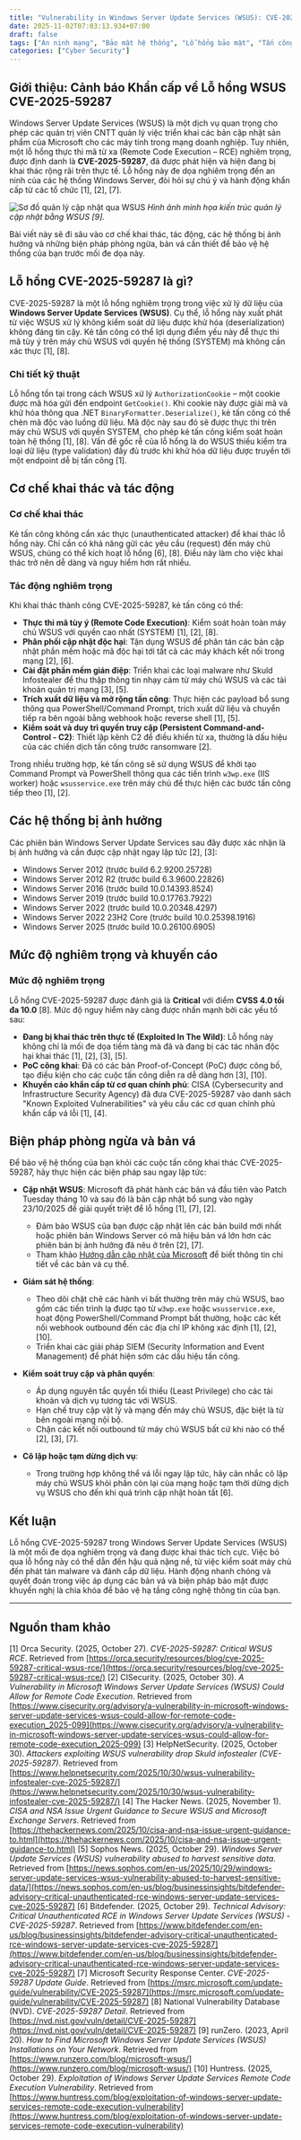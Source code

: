 ```yaml
---
title: "Vulnerability in Windows Server Update Services (WSUS): CVE-2025-59287"
date: 2025-11-02T07:03:13.934+07:00
draft: false
tags: ["An ninh mạng", "Bảo mật hệ thống", "Lỗ hổng bảo mật", "Tấn công mạng", "Phòng thủ mạng", "Giám sát bảo mật", "SIEM", "Malware", "Threat Intelligence", "WSUS", "CVE-2025-59287", "RCE", "Windows Server"]
categories: ["Cyber Security"]
---
```


## Giới thiệu: Cảnh báo Khẩn cấp về Lỗ hổng WSUS CVE-2025-59287

Windows Server Update Services (WSUS) là một dịch vụ quan trọng cho phép các quản trị viên CNTT quản lý việc triển khai các bản cập nhật sản phẩm của Microsoft cho các máy tính trong mạng doanh nghiệp. Tuy nhiên, một lỗ hổng thực thi mã từ xa (Remote Code Execution – RCE) nghiêm trọng, được định danh là **CVE-2025-59287**, đã được phát hiện và hiện đang bị khai thác rộng rãi trên thực tế. Lỗ hổng này đe dọa nghiêm trọng đến an ninh của các hệ thống Windows Server, đòi hỏi sự chú ý và hành động khẩn cấp từ các tổ chức [1], [2], [7].

![Sơ đồ quản lý cập nhật qua WSUS](how-to-find-microsoft-windows-server-update-services-wsus-installations-on-your-network.webp)
*Hình ảnh minh họa kiến trúc quản lý cập nhật bằng WSUS [9].*

Bài viết này sẽ đi sâu vào cơ chế khai thác, tác động, các hệ thống bị ảnh hưởng và những biện pháp phòng ngừa, bản vá cần thiết để bảo vệ hệ thống của bạn trước mối đe dọa này.

## Lỗ hổng CVE-2025-59287 là gì?

CVE-2025-59287 là một lỗ hổng nghiêm trọng trong việc xử lý dữ liệu của **Windows Server Update Services (WSUS)**. Cụ thể, lỗ hổng này xuất phát từ việc WSUS xử lý không kiểm soát dữ liệu được khử hóa (deserialization) không đáng tin cậy. Kẻ tấn công có thể lợi dụng điểm yếu này để thực thi mã tùy ý trên máy chủ WSUS với quyền hệ thống (SYSTEM) mà không cần xác thực [1], [8].

### Chi tiết kỹ thuật

Lỗ hổng tồn tại trong cách WSUS xử lý `AuthorizationCookie` – một cookie được mã hóa gửi đến endpoint `GetCookie()`. Khi cookie này được giải mã và khử hóa thông qua .NET `BinaryFormatter.Deserialize()`, kẻ tấn công có thể chèn mã độc vào luồng dữ liệu. Mã độc này sau đó sẽ được thực thi trên máy chủ WSUS với quyền SYSTEM, cho phép kẻ tấn công kiểm soát hoàn toàn hệ thống [1], [8]. Vấn đề gốc rễ của lỗ hổng là do WSUS thiếu kiểm tra loại dữ liệu (type validation) đầy đủ trước khi khử hóa dữ liệu được truyền tới một endpoint dễ bị tấn công [1].

## Cơ chế khai thác và tác động

### Cơ chế khai thác

Kẻ tấn công không cần xác thực (unauthenticated attacker) để khai thác lỗ hổng này. Chỉ cần có khả năng gửi các yêu cầu (request) đến máy chủ WSUS, chúng có thể kích hoạt lỗ hổng [6], [8]. Điều này làm cho việc khai thác trở nên dễ dàng và nguy hiểm hơn rất nhiều.

### Tác động nghiêm trọng

Khi khai thác thành công CVE-2025-59287, kẻ tấn công có thể:
*   **Thực thi mã tùy ý (Remote Code Execution)**: Kiểm soát hoàn toàn máy chủ WSUS với quyền cao nhất (SYSTEM) [1], [2], [8].
*   **Phân phối cập nhật độc hại**: Tận dụng WSUS để phân tán các bản cập nhật phần mềm hoặc mã độc hại tới tất cả các máy khách kết nối trong mạng [2], [6].
*   **Cài đặt phần mềm gián điệp**: Triển khai các loại malware như Skuld Infostealer để thu thập thông tin nhạy cảm từ máy chủ WSUS và các tài khoản quản trị mạng [3], [5].
*   **Trích xuất dữ liệu và mở rộng tấn công**: Thực hiện các payload bổ sung thông qua PowerShell/Command Prompt, trích xuất dữ liệu và chuyển tiếp ra bên ngoài bằng webhook hoặc reverse shell [1], [5].
*   **Kiểm soát và duy trì quyền truy cập (Persistent Command-and-Control - C2)**: Thiết lập kênh C2 để điều khiển từ xa, thường là dấu hiệu của các chiến dịch tấn công trước ransomware [2].

Trong nhiều trường hợp, kẻ tấn công sẽ sử dụng WSUS để khởi tạo Command Prompt và PowerShell thông qua các tiến trình `w3wp.exe` (IIS worker) hoặc `wsusservice.exe` trên máy chủ để thực hiện các bước tấn công tiếp theo [1], [2].

## Các hệ thống bị ảnh hưởng

Các phiên bản Windows Server Update Services sau đây được xác nhận là bị ảnh hưởng và cần được cập nhật ngay lập tức [2], [3]:
*   Windows Server 2012 (trước build 6.2.9200.25728)
*   Windows Server 2012 R2 (trước build 6.3.9600.22826)
*   Windows Server 2016 (trước build 10.0.14393.8524)
*   Windows Server 2019 (trước build 10.0.17763.7922)
*   Windows Server 2022 (trước build 10.0.20348.4297)
*   Windows Server 2022 23H2 Core (trước build 10.0.25398.1916)
*   Windows Server 2025 (trước build 10.0.26100.6905)

## Mức độ nghiêm trọng và khuyến cáo

### Mức độ nghiêm trọng

Lỗ hổng CVE-2025-59287 được đánh giá là **Critical** với điểm **CVSS 4.0 tối đa 10.0** [8]. Mức độ nguy hiểm này càng được nhấn mạnh bởi các yếu tố sau:
*   **Đang bị khai thác trên thực tế (Exploited In The Wild)**: Lỗ hổng này không chỉ là mối đe dọa tiềm tàng mà đã và đang bị các tác nhân độc hại khai thác [1], [2], [3], [5].
*   **PoC công khai**: Đã có các bản Proof-of-Concept (PoC) được công bố, tạo điều kiện cho các cuộc tấn công diễn ra dễ dàng hơn [3], [10].
*   **Khuyến cáo khẩn cấp từ cơ quan chính phủ**: CISA (Cybersecurity and Infrastructure Security Agency) đã đưa CVE-2025-59287 vào danh sách "Known Exploited Vulnerabilities" và yêu cầu các cơ quan chính phủ khẩn cấp vá lỗi [1], [4].

## Biện pháp phòng ngừa và bản vá

Để bảo vệ hệ thống của bạn khỏi các cuộc tấn công khai thác CVE-2025-59287, hãy thực hiện các biện pháp sau ngay lập tức:

*   **Cập nhật WSUS**: Microsoft đã phát hành các bản vá đầu tiên vào Patch Tuesday tháng 10 và sau đó là bản cập nhật bổ sung vào ngày 23/10/2025 để giải quyết triệt để lỗ hổng [1], [7], [2].
    *   Đảm bảo WSUS của bạn được cập nhật lên các bản build mới nhất hoặc phiên bản Windows Server có mã hiệu bản vá lớn hơn các phiên bản bị ảnh hưởng đã nêu ở trên [2], [7].
    *   Tham khảo [Hướng dẫn cập nhật của Microsoft](https://msrc.microsoft.com/update-guide/vulnerability/CVE-2025-59287) để biết thông tin chi tiết về các bản vá cụ thể.

*   **Giám sát hệ thống**:
    *   Theo dõi chặt chẽ các hành vi bất thường trên máy chủ WSUS, bao gồm các tiến trình lạ được tạo từ `w3wp.exe` hoặc `wsusservice.exe`, hoạt động PowerShell/Command Prompt bất thường, hoặc các kết nối webhook outbound đến các địa chỉ IP không xác định [1], [2], [10].
    *   Triển khai các giải pháp SIEM (Security Information and Event Management) để phát hiện sớm các dấu hiệu tấn công.

*   **Kiểm soát truy cập và phân quyền**:
    *   Áp dụng nguyên tắc quyền tối thiểu (Least Privilege) cho các tài khoản và dịch vụ tương tác với WSUS.
    *   Hạn chế truy cập vật lý và mạng đến máy chủ WSUS, đặc biệt là từ bên ngoài mạng nội bộ.
    *   Chặn các kết nối outbound từ máy chủ WSUS bất cứ khi nào có thể [2], [3], [7].

*   **Cô lập hoặc tạm dừng dịch vụ**:
    *   Trong trường hợp không thể vá lỗi ngay lập tức, hãy cân nhắc cô lập máy chủ WSUS khỏi phần còn lại của mạng hoặc tạm thời dừng dịch vụ WSUS cho đến khi quá trình cập nhật hoàn tất [6].

## Kết luận

Lỗ hổng CVE-2025-59287 trong Windows Server Update Services (WSUS) là một mối đe dọa nghiêm trọng và đang được khai thác tích cực. Việc bỏ qua lỗ hổng này có thể dẫn đến hậu quả nặng nề, từ việc kiểm soát máy chủ đến phát tán malware và đánh cắp dữ liệu. Hành động nhanh chóng và quyết đoán trong việc áp dụng các bản vá và biện pháp bảo mật được khuyến nghị là chìa khóa để bảo vệ hạ tầng công nghệ thông tin của bạn.

---

## Nguồn tham khảo

[1] Orca Security. (2025, October 27). *CVE-2025-59287: Critical WSUS RCE*. Retrieved from [https://orca.security/resources/blog/cve-2025-59287-critical-wsus-rce/](https://orca.security/resources/blog/cve-2025-59287-critical-wsus-rce/)
[2] CISecurity. (2025, October 30). *A Vulnerability in Microsoft Windows Server Update Services (WSUS) Could Allow for Remote Code Execution*. Retrieved from [https://www.cisecurity.org/advisory/a-vulnerability-in-microsoft-windows-server-update-services-wsus-could-allow-for-remote-code-execution_2025-099](https://www.cisecurity.org/advisory/a-vulnerability-in-microsoft-windows-server-update-services-wsus-could-allow-for-remote-code-execution_2025-099)
[3] HelpNetSecurity. (2025, October 30). *Attackers exploiting WSUS vulnerability drop Skuld infostealer (CVE-2025-59287)*. Retrieved from [https://www.helpnetsecurity.com/2025/10/30/wsus-vulnerability-infostealer-cve-2025-59287/](https://www.helpnetsecurity.com/2025/10/30/wsus-vulnerability-infostealer-cve-2025-59287/)
[4] The Hacker News. (2025, November 1). *CISA and NSA Issue Urgent Guidance to Secure WSUS and Microsoft Exchange Servers*. Retrieved from [https://thehackernews.com/2025/10/cisa-and-nsa-issue-urgent-guidance-to.html](https://thehackernews.com/2025/10/cisa-and-nsa-issue-urgent-guidance-to.html)
[5] Sophos News. (2025, October 29). *Windows Server Update Services (WSUS) vulnerability abused to harvest sensitive data*. Retrieved from [https://news.sophos.com/en-us/2025/10/29/windows-server-update-services-wsus-vulnerability-abused-to-harvest-sensitive-data/](https://news.sophos.com/en-us/blog/businessinsights/bitdefender-advisory-critical-unauthenticated-rce-windows-server-update-services-cve-2025-59287)
[6] Bitdefender. (2025, October 29). *Technical Advisory: Critical Unauthenticated RCE in Windows Server Update Services (WSUS) - CVE-2025-59287*. Retrieved from [https://www.bitdefender.com/en-us/blog/businessinsights/bitdefender-advisory-critical-unauthenticated-rce-windows-server-update-services-cve-2025-59287](https://www.bitdefender.com/en-us/blog/businessinsights/bitdefender-advisory-critical-unauthenticated-rce-windows-server-update-services-cve-2025-59287)
[7] Microsoft Security Response Center. *CVE-2025-59287 Update Guide*. Retrieved from [https://msrc.microsoft.com/update-guide/vulnerability/CVE-2025-59287](https://msrc.microsoft.com/update-guide/vulnerability/CVE-2025-59287)
[8] National Vulnerability Database (NVD). *CVE-2025-59287 Detail*. Retrieved from [https://nvd.nist.gov/vuln/detail/CVE-2025-59287](https://nvd.nist.gov/vuln/detail/CVE-2025-59287)
[9] runZero. (2023, April 20). *How to Find Microsoft Windows Server Update Services (WSUS) Installations on Your Network*. Retrieved from [https://www.runzero.com/blog/microsoft-wsus/](https://www.runzero.com/blog/microsoft-wsus/)
[10] Huntress. (2025, October 29). *Exploitation of Windows Server Update Services Remote Code Execution Vulnerability*. Retrieved from [https://www.huntress.com/blog/exploitation-of-windows-server-update-services-remote-code-execution-vulnerability](https://www.huntress.com/blog/exploitation-of-windows-server-update-services-remote-code-execution-vulnerability)